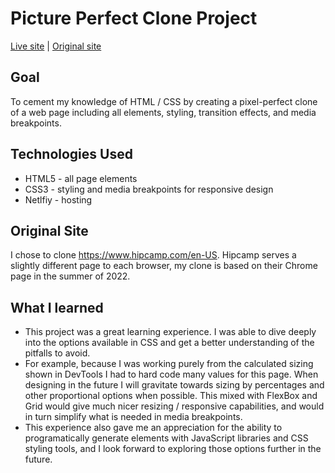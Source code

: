 # Picture Perfect Clone Project

[Live site](https://picture-perfect-clone.netlify.app/) | [Original site](https://www.hipcamp.com/en-US)

## Goal
To cement my knowledge of HTML / CSS by creating a pixel-perfect clone of a web page including all elements, styling, transition effects, and media breakpoints.

## Technologies Used
- HTML5 - all page elements
- CSS3 - styling and media breakpoints for responsive design
- Netlfiy - hosting

## Original Site
I chose to clone https://www.hipcamp.com/en-US.
Hipcamp serves a slightly different page to each browser, my clone is based on their Chrome page in the summer of 2022.

## What I learned
- This project was a great learning experience. I was able to dive deeply into the options available in CSS and get a better understanding of the pitfalls to avoid.
- For example, because I was working purely from the calculated sizing shown in DevTools I had to hard code many values for this page. When designing in the future I will gravitate towards sizing by percentages and other proportional options when possible. This mixed with FlexBox and Grid would give much nicer resizing / responsive capabilities, and would in turn simplify what is needed in media breakpoints.
- This experience also gave me an appreciation for the ability to programatically generate elements with JavaScript libraries and CSS styling tools, and I look forward to exploring those options further in the future.
